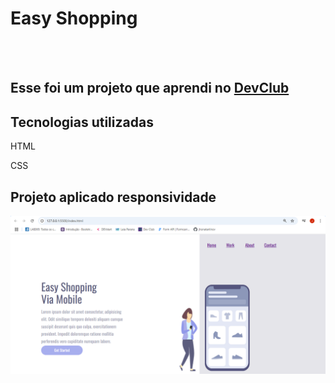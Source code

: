 <h1>Easy Shopping</h1>
<br>
<br>
<h2>Esse foi um projeto que aprendi no <a href="https://rodolfomori.com.br/devclub-comercial">DevClub</a></h2>
<h2>Tecnologias utilizadas</h2>
<p>HTML</p>
<p>CSS</p>
<h2>Projeto aplicado responsividade</h2>

<img src="https://github.com/jhonatanlinov/easy-shopping/blob/main/img/desktop.png?raw=true">
